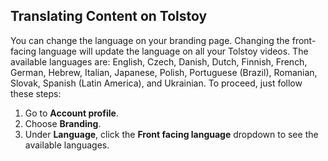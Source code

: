 ## Translating Content on Tolstoy

You can change the language on your branding page. Changing the front-facing language will update the language on all your Tolstoy videos. The available languages are: English, Czech, Danish, Dutch, Finnish, French, German, Hebrew, Italian, Japanese, Polish, Portuguese (Brazil), Romanian, Slovak, Spanish (Latin America), and Ukrainian. To proceed, just follow these steps:

1. Go to **Account profile**.
2. Choose **Branding**.
3. Under **Language**, click the **Front facing language** dropdown to see the available languages.